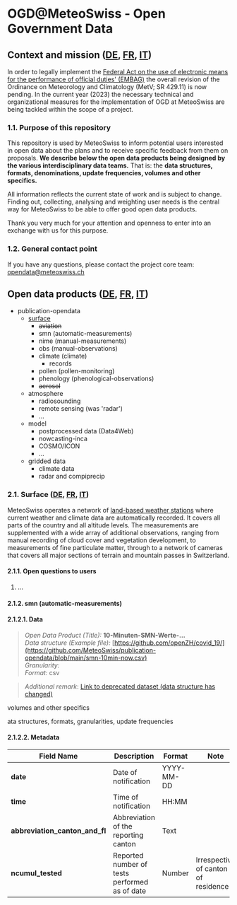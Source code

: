 # OGD@MeteoSwiss - Open Government Data

## Context and mission ([DE](https://github.com/MeteoSwiss/publication-opendata/blob/main/context-and-purpose-DE), [FR](https://github.com/MeteoSwiss/publication-opendata/blob/main/context-and-purpose-FR), [IT](https://github.com/MeteoSwiss/publication-opendata/blob/main/context-and-purpose-IT))
In order to legally implement the [Federal Act on the use of electronic means for the performance of official duties' (EMBAG)](https://www.meteoswiss.admin.ch/about-us/remit-and-legal-mandate.html) the overall revision of the Ordinance on Meteorology and Climatology (MetV; SR 429.11) is now pending. In the current year (2023) the necessary technical and organizational measures for the implementation of OGD at MeteoSwiss are being tackled within the scope of a project.

### 1.1. Purpose of this repository
This repository is used by MeteoSwiss to inform potential users interested in open data about the plans and to receive specific feedback from them on proposals. **We describe below the open data products being designed by the various interdisciplinary data teams.** That is: the **data structures, formats, denominations, update frequencies, volumes and other specifics.**

All information reflects the current state of work and is subject to change. Finding out, collecting, analysing and weighting user needs is the central way for MeteoSwiss to be able to offer good open data products.

Thank you very much for your attention and openness to enter into an exchange with us for this purpose.

### 1.2. General contact point
If you have any questions, please contact the project core team: <br>
[opendata@meteoswiss.ch](mailto:opendata@meteoswiss.ch)

## Open data products ([DE](https://github.com/MeteoSwiss/publication-opendata/blob/main/opendata-products-DE), [FR](https://github.com/MeteoSwiss/publication-opendata/blob/main/opendata-products-FR), [IT](https://github.com/MeteoSwiss/publication-opendata/blob/main/opendata-products-IT))

<!-- Tabelle mit 4 sprachen in spalten, statt Übersetzungen in Files? -->

- publication-opendata
     - [surface](https://github.com/MeteoSwiss/publication-opendata/tree/master#21-surface)
        - ~~aviation~~
        - smn (automatic-measurements)
        - nime (manual-measurements)
        - obs (manual-observations)
        - climate (climate)
            - records
        - pollen (pollen-monitoring)
        - phenology (phenological-observations)
        - ~~aerosol~~
    - atmosphere
        - radiosounding
        - remote sensing (was 'radar')
        - ...
    - model
        - postprocessed data (Data4Web)
        - nowcasting-inca
        - COSMO/ICON
        - ...
    - gridded data
        - climate data
        - radar and compiprecip

### 2.1. Surface ([DE](https://github.com/MeteoSwiss/publication-opendata/blob/main/surface-DE), [FR](https://github.com/MeteoSwiss/publication-opendata/blob/main/surface-FR), [IT](https://github.com/MeteoSwiss/publication-opendata/blob/main/surface-IT))
MeteoSwiss operates a network of [land-based weather stations](https://www.meteoswiss.admin.ch/weather/measurement-systems/land-based-stations.html) where current weather and climate data are automatically recorded. It covers all parts of the country and all altitude levels. The measurements are supplemented with a wide array of additional observations, ranging from manual recording of cloud cover and vegetation development, to measurements of fine particulate matter, through to a network of cameras that covers all major sections of terrain and mountain passes in Switzerland.

#### 2.1.1. Open questions to users
1. ...

#### 2.1.2. smn (automatic-measurements)

#### 2.1.2.1. Data

>*Open Data Product (Title):* **10-Minuten-SMN-Werte-...** <br>
>*Data structure (Example file):* [https://github.com/openZH/covid_19/](https://github.com/MeteoSwiss/publication-opendata/blob/main/smn-10min-now.csv) <br>
>*Granularity:*  <br>
>*Format:* csv <br>

>*Additional remark*: [Link to deprecated dataset (data structure has changed)](https://github.com/openZH/covid_19/blob/master/fallzahlen_kanton_total_csv/ )

volumes and other specifics

ata structures, formats, granularities, update frequencies


#### 2.1.2.2. Metadata

| Field Name          | Description                                | Format     | Note |
|---------------------|--------------------------------------------|------------|------|
| __date__              | Date of notification                       | YYYY-MM-DD | |
| __time__                 | Time of notification                       | HH:MM      | |
| __abbreviation_canton_and_fl__  | Abbreviation of the reporting canton       | Text       | |
| __ncumul_tested__      | Reported number of tests performed as of date| Number     | Irrespective of canton of residence |

<!-- Metadaten als .csv -->
